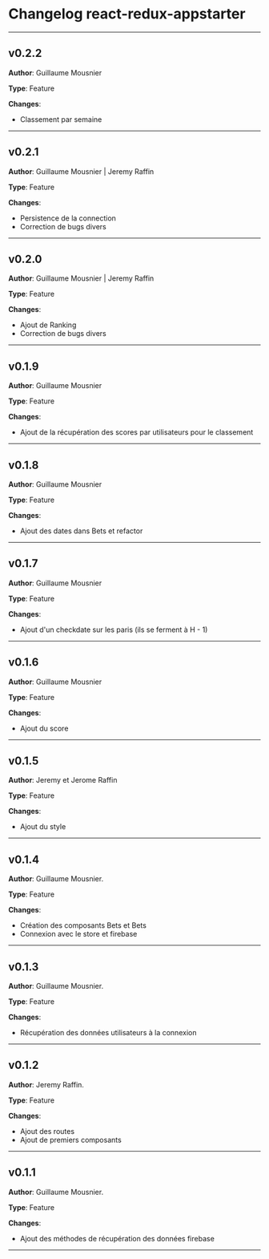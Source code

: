 # Changelog react-redux-appstarter

---

## v0.2.2

**Author**: Guillaume Mousnier

**Type**: Feature

**Changes**:
- Classement par semaine

---

## v0.2.1

**Author**: Guillaume Mousnier | Jeremy Raffin

**Type**: Feature

**Changes**:
- Persistence de la connection
- Correction de bugs divers

---

## v0.2.0

**Author**: Guillaume Mousnier | Jeremy Raffin

**Type**: Feature

**Changes**:
- Ajout de Ranking
- Correction de bugs divers


---

## v0.1.9

**Author**: Guillaume Mousnier

**Type**: Feature

**Changes**:
- Ajout de la récupération des scores par utilisateurs pour le classement


---

## v0.1.8

**Author**: Guillaume Mousnier

**Type**: Feature

**Changes**:
- Ajout des dates dans Bets et refactor



---

## v0.1.7

**Author**: Guillaume Mousnier

**Type**: Feature

**Changes**:
- Ajout d'un checkdate sur les paris (ils se ferment à H - 1)



---

## v0.1.6

**Author**: Guillaume Mousnier

**Type**: Feature

**Changes**:
- Ajout du score


---

## v0.1.5

**Author**: Jeremy et Jerome Raffin

**Type**: Feature

**Changes**:
- Ajout du style


---

## v0.1.4

**Author**: Guillaume Mousnier.

**Type**: Feature

**Changes**:
- Création des composants Bets et Bets
- Connexion avec le store et firebase

---

## v0.1.3

**Author**: Guillaume Mousnier.

**Type**: Feature

**Changes**:
- Récupération des données utilisateurs à la connexion

---

## v0.1.2

**Author**: Jeremy Raffin.

**Type**: Feature

**Changes**:
- Ajout des routes
- Ajout de premiers composants

---

## v0.1.1

**Author**: Guillaume Mousnier.

**Type**: Feature

**Changes**:
- Ajout des méthodes de récupération des données firebase

---
